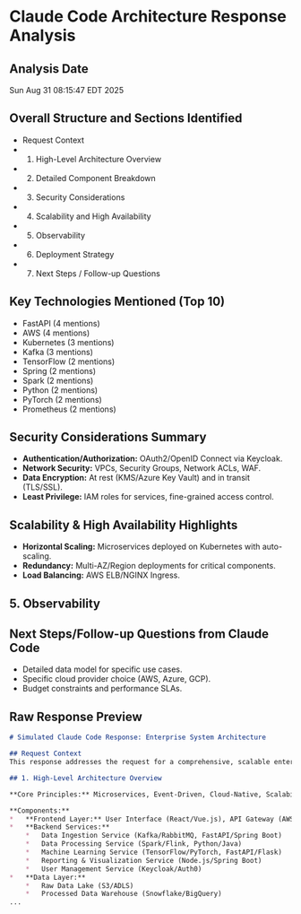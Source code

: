 # Claude Code Architecture Response Analysis

## Analysis Date
Sun Aug 31 08:15:47 EDT 2025

## Overall Structure and Sections Identified
- Request Context
- 1. High-Level Architecture Overview
- 2. Detailed Component Breakdown
- 3. Security Considerations
- 4. Scalability and High Availability
- 5. Observability
- 6. Deployment Strategy
- 7. Next Steps / Follow-up Questions

## Key Technologies Mentioned (Top 10)
- FastAPI (4 mentions)
- AWS (4 mentions)
- Kubernetes (3 mentions)
- Kafka (3 mentions)
- TensorFlow (2 mentions)
- Spring (2 mentions)
- Spark (2 mentions)
- Python (2 mentions)
- PyTorch (2 mentions)
- Prometheus (2 mentions)

## Security Considerations Summary
*   **Authentication/Authorization:** OAuth2/OpenID Connect via Keycloak.
*   **Network Security:** VPCs, Security Groups, Network ACLs, WAF.
*   **Data Encryption:** At rest (KMS/Azure Key Vault) and in transit (TLS/SSL).
*   **Least Privilege:** IAM roles for services, fine-grained access control.

## Scalability & High Availability Highlights
*   **Horizontal Scaling:** Microservices deployed on Kubernetes with auto-scaling.
*   **Redundancy:** Multi-AZ/Region deployments for critical components.
*   **Load Balancing:** AWS ELB/NGINX Ingress.
## 5. Observability

## Next Steps/Follow-up Questions from Claude Code
*   Detailed data model for specific use cases.
*   Specific cloud provider choice (AWS, Azure, GCP).
*   Budget constraints and performance SLAs.

## Raw Response Preview
```markdown
# Simulated Claude Code Response: Enterprise System Architecture

## Request Context
This response addresses the request for a comprehensive, scalable enterprise system architecture for a new AI-powered data analytics platform.

## 1. High-Level Architecture Overview

**Core Principles:** Microservices, Event-Driven, Cloud-Native, Scalability, Security, Observability.

**Components:**
*   **Frontend Layer:** User Interface (React/Vue.js), API Gateway (AWS API Gateway/Nginx)
*   **Backend Services:**
    *   Data Ingestion Service (Kafka/RabbitMQ, FastAPI/Spring Boot)
    *   Data Processing Service (Spark/Flink, Python/Java)
    *   Machine Learning Service (TensorFlow/PyTorch, FastAPI/Flask)
    *   Reporting & Visualization Service (Node.js/Spring Boot)
    *   User Management Service (Keycloak/Auth0)
*   **Data Layer:**
    *   Raw Data Lake (S3/ADLS)
    *   Processed Data Warehouse (Snowflake/BigQuery)
...
```
